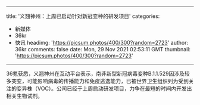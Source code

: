 
---
title: '义翘神州：上周已启动针对新冠变种的研发项目'
categories: 
 - 新媒体
 - 36kr
 - 快讯
headimg: 'https://picsum.photos/400/300?random=2723'
author: 36kr
comments: false
date: Mon, 29 Nov 2021 02:53:11 GMT
thumbnail: 'https://picsum.photos/400/300?random=2723'
---

<div>   
36氪获悉，义翘神州在互动平台表示，南非新型新冠病毒变种B.1.1.529因涉及较多突变，可能影响病毒的传播能力和免疫逃逸能力，已被世界卫生组织列为受到关注的变异株（VOC）。公司已经于上周启动研发项目，力争在最短的时间内开发出相关生物试剂。  
</div>
            